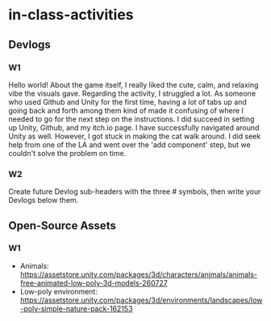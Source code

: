 # in-class-activities
## Devlogs
### W1
Hello world!
About the game itself, I really liked the cute, calm, and relaxing vibe the visuals gave. Regarding the activity, I struggled a lot. As someone who used Github and Unity for the first time, having a lot of tabs up and going back and forth among them kind of made it confusing of where I needed to go for the next step on the instructions. I did succeed in setting up Unity, Github, and my itch.io page. I have successfully navigated around Unity as well. However, I got stuck in making the cat walk around. I did seek help from one of the LA and went over the 'add component' step, but we couldn't solve the problem on time.
### W2
Create future Devlog sub-headers with the three # symbols, then write your Devlogs below them.

## Open-Source Assets
### W1
- Animals: https://assetstore.unity.com/packages/3d/characters/animals/animals-free-animated-low-poly-3d-models-260727 
- Low-poly environment: https://assetstore.unity.com/packages/3d/environments/landscapes/low-poly-simple-nature-pack-162153 
